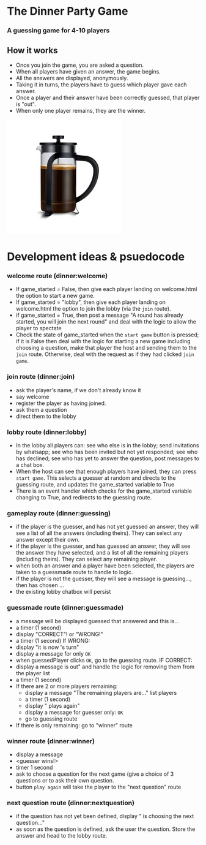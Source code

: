 # The Dinner Party Game
### A guessing game for 4-10 players
## How it works
- Once you join the game, you are asked a question.
- When all players have given an answer, the game begins.
- All the answers are displayed, anonymously.
- Taking it in turns, the players have to guess which player gave each answer.
- Once a player and their answer have been correctly guessed, that player is "out".
- When only one player remains, they are the winner.

![image info](static/images/cafe.jpg)

# Development ideas & psuedocode

### welcome route (dinner:welcome)
- If game_started = False, then give each player landing on welcome.html the option to start a new game.
- If game_started = "lobby", then give each player landing on welcome.html the option to join the lobby (via the `join` route).
- if game_started = True, then post a message "A round has already started, you will join the next round" and deal with the logic to allow the player to spectate
- Check the state of game_started when the `start game` button is pressed; if it is False then deal with the logic for starting a new game including choosing a question, make that player the host and sending them to the `join` route. Otherwise, deal with the request as if they had clicked `join game`.  

### join route (dinner:join)
- ask the player's name, if we don't already know it
- say welcome <player>
- register the player as having joined.
- ask them a question
- direct them to the lobby

### lobby route (dinner:lobby)
- In the lobby all players can: see who else is in the lobby; send invitations by whatsapp; see who has been invited but not yet responded; see who has declined; see who has yet to answer the question, post messages to a chat box.
- When the host can see that enough players have joined, they can press `start game`. This selects a guesser at random and directs to the guessing route, and updates the game_started variable to True
- There is an event handler which checks for the game_started variable changing to True, and redirects to the guessing route.

### gameplay route (dinner:guessing)
- if the player is the guesser, and has not yet guessed an answer, they will see a list of all the answers (including theirs). They can select any answer except their own.
- if the player is the guesser, and has guessed an answer, they will see the answer they have selected, and a list of all the remaining players (including theirs). They can select any remaining player.
- when both an answer and a player have been selected, the players are taken to a guessmade route to handle to logic.
- if the player is not the guesser, they will see a message <player> is guessing..., then <player> has chosen <answer>...
- the existing lobby chatbox will persist

### guessmade route (dinner:guessmade)
- a message will be displayed <guesser> guessed that <guessedPlayer> answered <guessedAnswer> and this is...
- a timer (1 second)
- display "CORRECT"! or "WRONG!"
- a timer (1 second)
If WRONG:
- display "it is now <guessedPlayer>'s turn"
- display a message for <guessedPlayer> only `OK`
- when guessedPlayer clicks `OK`, go to the guessing route.
IF CORRECT:
- display a message <guessedPlayer> is out" and handle the logic for removing them from the player list
- a timer (1 second)
- If there are 2 or more players remaining:
  - display a message "The remaining players are..." list players
  - a timer (1 second)
  - display "<guesser> plays again"
  - display a message for guesser only: `OK`
  - go to guessing route
- If there is only <guesser> remaining: go to "winner" route

### winner route (dinner:winner)
- display a message
- <guesser wins!>
- timer 1 second
- ask <guesser> to choose a question for the next game (give a choice of 3 questions or to ask their own question.
- button `play again` will take the player to the "next question" route

### next question route (dinner:nextquestion)
- if the question has not yet been defined, display "<guesser> is choosing the next question..."
- as soon as the question is defined, ask the user the question. Store the answer and head to the lobby route.


